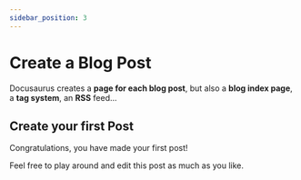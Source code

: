 ```yaml
---
sidebar_position: 3
---
```


# Create a Blog Post

Docusaurus creates a **page for each blog post**, but also a **blog index page**, a **tag system**, an **RSS** feed...

## Create your first Post

Congratulations, you have made your first post!

Feel free to play around and edit this post as much as you like.
```

